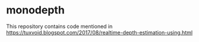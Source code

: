 # monodepth

This repository contains code mentioned in https://tuxvoid.blogspot.com/2017/08/realtime-depth-estimation-using.html


